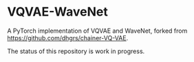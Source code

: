 # VQVAE-WaveNet
A PyTorch implementation of VQVAE and WaveNet, forked from https://github.com/dhgrs/chainer-VQ-VAE.

The status of this repository is work in progress.
